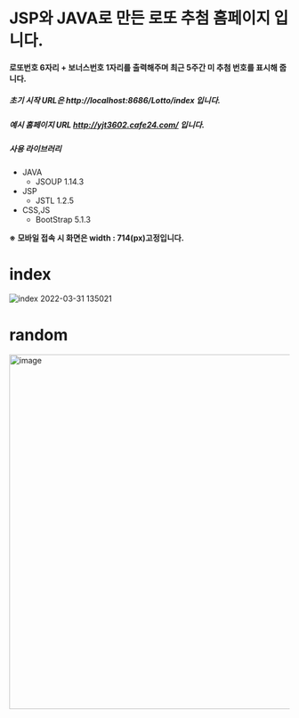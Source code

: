 # JSP와 JAVA로 만든 로또 추첨 홈페이지 입니다.
#### 로또번호 6자리 + 보너스번호 1자리를 출력해주며 최근 5주간 미 추첨 번호를 표시해 줍니다.
##### 초기 시작 URL은 http://localhost:8686/Lotto/index 입니다.
##### 예시 홈페이지 URL http://yjt3602.cafe24.com/ 입니다.
##### 사용 라이브러리

+ JAVA
  + JSOUP 1.14.3
+ JSP
  + JSTL 1.2.5
+ CSS,JS
  + BootStrap 5.1.3
  
**※ 모바일 접속 시 화면은 width : 714(px)고정입니다.**
# index
![index 2022-03-31 135021](https://user-images.githubusercontent.com/84373336/160978972-8c19f58d-b08e-4c98-b1d0-6ae67e7baac0.jpg)

# random
<img width="637" alt="image" src="https://user-images.githubusercontent.com/84373336/160979231-3db84414-24d1-472c-9491-f16607ac8861.png">
